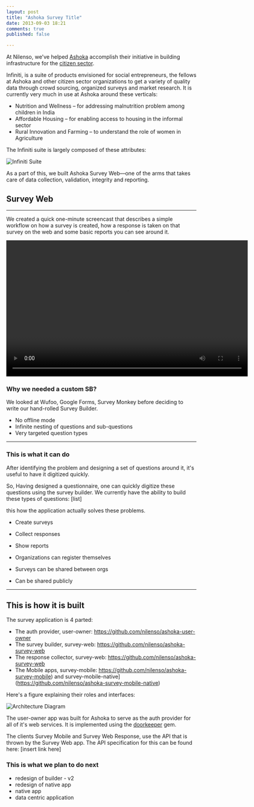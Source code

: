 ```yaml
---
layout: post
title: "Ashoka Survey Title"
date: 2013-09-03 18:21
comments: true
published: false

---
```


At Nilenso, we've helped [Ashoka](http://india.ashoka.org/) accomplish their initiative in building infrastructure for the [citizen sector](https://www.ashoka.org/citizensector).


Infiniti, is a suite of products envisioned for social entrepreneurs, the fellows at Ashoka and other citizen sector organizations to get a variety of quality data through crowd sourcing, organized surveys and market research. It is currently very much in use at Ashoka around these verticals:

- Nutrition and Wellness – for addressing malnutrition problem among children in India
- Affordable Housing – for enabling access to housing in the informal sector
- Rural Innovation and Farming – to understand the role of women in Agriculture

The Infiniti suite is largely composed of these attributes:

![Infiniti Suite](http://cl.ly/image/3u2E0I0M1A0Z/Image%202013.09.05%206_40_04%20PM.png)

As a part of this, we built Ashoka Survey Web––one of the arms that takes care of data collection, validation, integrity and reporting.

## Survey Web
---
<Explain a bit of the architecture here>

We created a quick one-minute screencast that describes a simple workflow on how a survey is created, how a response is taken on that survey on the web and some basic reports you can see around it.

<video width="640" height="360" controls>
  <source src="http://cl.ly/0f0u0P0B2N21/ashoka-survey-screencast.mp4" type="video/mp4">
  Your browser does not support the video tag.
</video>

### Why we needed a custom SB?
We looked at Wufoo, Google Forms, Survey Monkey before deciding to write our hand-rolled Survey Builder.

- No offline mode
- Infinite nesting of questions and sub-questions
- Very targeted question types


---
### This is what it can do

After identifying the problem and designing a set of questions around it, it's useful to have it digitized quickly.


So, Having designed a questionnaire, one can quickly digitize these questions using the survey builder. We currently have the ability to build these types of questions: [list]

 this how the application actually solves these problems.

- Create surveys
- Collect responses
- Show reports

- Organizations can register themselves
- Surveys can be shared between orgs
- Can be shared publicly

---


## This is how it is built

The survey application is 4 parted:

- The auth provider, user-owner: https://github.com/nilenso/ashoka-user-owner
- The survey builder, survey-web: https://github.com/nilenso/ashoka-survey-web
- The response collector, survey-web: https://github.com/nilenso/ashoka-survey-web
- The Mobile apps, survey-mobile: https://github.com/nilenso/ashoka-survey-mobile) and survey-mobile-native](https://github.com/nilenso/ashoka-survey-mobile-native)


Here's a figure explaining their roles and interfaces:

![Architecture Diagram](/images/architecture.png)

The user-owner app was built for Ashoka to serve as the auth provider for all of it's web services. It is implemented using the [doorkeeper](https://github.com/applicake/doorkeeper) gem.

The clients Survey Mobile and Survey Web Response, use the API that is thrown by the Survey Web app. The API specification for this can be found here: [insert link here]

### This is what we plan to do next
- redesign of builder - v2
- redesign of native app
- native app
- data centric application
